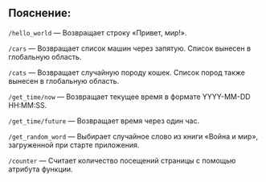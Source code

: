 ## Пояснение:
```/hello_world```
— Возвращает строку «Привет, мир!».

```/cars```
— Возвращает список машин через запятую. Список вынесен в глобальную 
область.

```/cats```
— Возвращает случайную породу кошек. Список пород также вынесен в 
глобальную область.

```/get_time/now```
— Возвращает текущее время в формате YYYY-MM-DD HH:MM:SS.

```/get_time/future```
— Возвращает время через один час.

```/get_random_word```
 — Выбирает случайное слово из книги «Война и мир», загруженной при старте 
приложения.

```/counter```
— Считает количество посещений страницы с помощью атрибута функции.